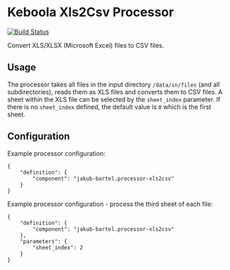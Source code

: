 # Keboola Xls2Csv Processor

[![Build Status](https://travis-ci.org/jakubbartel/keboola-xls2csv-processor.svg?branch=master)](https://travis-ci.org/jakubbartel/keboola-xls2csv-processor)

Convert XLS/XLSX (Microsoft Excel) files to CSV files.

## Usage

The processor takes all files in the input directory `/data/in/files` (and all subdirectories), reads them as XLS
files and converts them to CSV files. A sheet within the XLS file can be selected by the `sheet_index` parameter.
If there is no `sheet_index` defined, the default value is `0` which is the first sheet.

## Configuration

Example processor configuration:
```
{
    "definition": {
        "component": "jakub-bartel.processor-xls2csv"
    }
}
```

Example processor configuration - process the third sheet of each file:
```
{
    "definition": {
        "component": "jakub-bartel.processor-xls2csv"
    },
    "parameters": {
        "sheet_index": 2
    }
}
```
